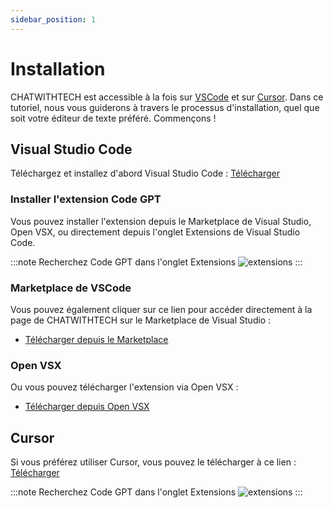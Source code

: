 ```yaml
---
sidebar_position: 1
---
```


# Installation

CHATWITHTECH est accessible à la fois sur [VSCode](https://code.visualstudio.com/) et sur [Cursor](https://cursor.sh/). Dans ce tutoriel, nous vous guiderons à travers le processus d'installation, quel que soit votre éditeur de texte préféré. Commençons !

## Visual Studio Code
Téléchargez et installez d'abord Visual Studio Code : [Télécharger](https://code.visualstudio.com/download)

### Installer l'extension Code GPT
Vous pouvez installer l'extension depuis le Marketplace de Visual Studio, Open VSX, ou directement depuis l'onglet Extensions de Visual Studio Code.

:::note Recherchez Code GPT dans l'onglet Extensions
![extensions](https://github.com/davila7/code-gpt-docs/assets/6216945/1797df8c-e170-482e-95b3-37b901add402)
:::

### Marketplace de VSCode
Vous pouvez également cliquer sur ce lien pour accéder directement à la page de CHATWITHTECH sur le Marketplace de Visual Studio :
- [Télécharger depuis le Marketplace](https://marketplace.visualstudio.com/items?itemName=DanielSanMedium.dsCHATWITHTECH)

### Open VSX
Ou vous pouvez télécharger l'extension via Open VSX :
- [Télécharger depuis Open VSX](https://open-vsx.org/extension/DanielSanMedium/dsCHATWITHTECH)


## Cursor
Si vous préférez utiliser Cursor, vous pouvez le télécharger à ce lien : [Télécharger](https://cursor.sh/)

:::note Recherchez Code GPT dans l'onglet Extensions
![extensions](https://github.com/davila7/code-gpt-docs/assets/6216945/58262780-461f-4e88-8a53-08a313e0297b)
:::
